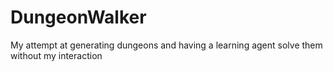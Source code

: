 # DungeonWalker
My attempt at generating dungeons and having a learning agent solve them without my interaction
